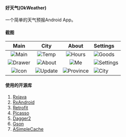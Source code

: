 #### 好天气(OkWeather)
一个简单的天气预报Android App。

#### 截图
| Main | City  | About  | Settings |
|:-------------:|:-------:|:-------:|:--------|
|![Main](https://raw.githubusercontent.com/alimy/OkWeather/master/art/main.png)|![Temp](https://raw.githubusercontent.com/alimy/OkWeather/master/art/temp.png)|![Hours](https://raw.githubusercontent.com/alimy/OkWeather/master/art/hours.png)|![Goods](https://raw.githubusercontent.com/alimy/OkWeather/master/art/good.png)|
|![Drawer](https://raw.githubusercontent.com/alimy/OkWeather/master/art/drawer.png)|![About](https://raw.githubusercontent.com/alimy/OkWeather/master/art/about.png)|![Me](https://raw.githubusercontent.com/alimy/OkWeather/master/art/me.png)|![Settings](https://raw.githubusercontent.com/alimy/OkWeather/master/art/settings.png)|
|![Icon](https://raw.githubusercontent.com/alimy/OkWeather/master/art/dialog_icon.png)|![Update](https://raw.githubusercontent.com/alimy/OkWeather/master/art/dialog_update.png)|![Province](https://raw.githubusercontent.com/alimy/OkWeather/master/art/province.png)|![City](https://raw.githubusercontent.com/alimy/OkWeather/master/art/city.png)|

#### 使用的开源库
1. [Rxjava][1]
2. [RxAndroid][2]
3. [Retrofit][3]
4. [Picasso][4]
5. [Dagger2][5]
6. [Gson][6]
7. [ASimpleCache][7]

[1]:	https://github.com/ReactiveX/RxJava
[2]:	https://github.com/ReactiveX/RxAndroid
[3]:	https://github.com/square/retrofit
[4]:	https://github.com/square/picasso
[5]:  https://github.com/google/dagger
[6]:  https://github.com/google/gson
[7]:	https://github.com/yangfuhai/ASimpleCache
